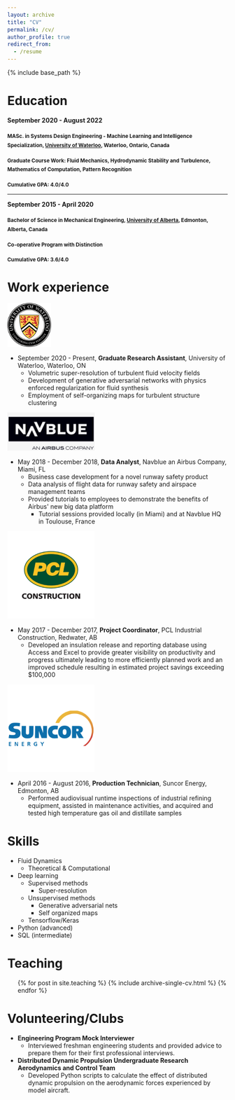 ```yaml
---
layout: archive
title: "CV"
permalink: /cv/
author_profile: true
redirect_from:
  - /resume
---
```


{% include base_path %}

Education
======
**September 2020 - August 2022**

<sub> **MASc. in Systems Design Engineering - Machine Learning and Intelligence Specialization, [University of Waterloo](https://uwaterloo.ca/engineering/), Waterloo, Ontario, Canada** </sub>

<sub>**Graduate Course Work: Fluid Mechanics, Hydrodynamic Stability and Turbulence, Mathematics of Computation, Pattern Recognition**</sub>

<sub>**Cumulative GPA: 4.0/4.0**</sub>

----

**September 2015 - April 2020**

<sub>**Bachelor of Science in Mechanical Engineering, [University of Alberta](https://www.ualberta.ca/engineering/index.html), Edmonton, Alberta, Canada**</sub>

<sub>**Co-operative Program with Distinction**</sub>

<sub>**Cumulative GPA: 3.6/4.0**</sub>

Work experience
======
<img src="/images/uwaterloo.png" alt="drawing" width="100"/>

* September 2020 - Present, **Graduate Research Assistant**, University of Waterloo, Waterloo, ON
  * Volumetric super-resolution of turbulent fluid velocity fields
  * Development of generative adversarial networks with physics enforced regularization for fluid synthesis
  * Employment of self-organizing maps for turbulent structure clustering

<img src="/images/navblue.png" alt="drawing" width="200"/>

* May 2018 - December 2018, **Data Analyst**, Navblue an Airbus Company, Miami, FL
  * Business case development for a novel runway safety product
  * Data analysis of flight data for runway safety and airspace management teams
  * Provided tutorials to employees to demonstrate the benefits of Airbus' new big data platform
    * Tutorial sessions provided locally (in Miami) and at Navblue HQ in Toulouse, France 

<img src="/images/pcl.jpg" alt="drawing" width="200"/>

* May 2017 - December 2017, **Project Coordinator**, PCL Industrial Construction, Redwater, AB
  * Developed an insulation release and reporting database using Access and Excel to provide greater visibility on productivity and progress ultimately leading to more efficiently planned work and an improved schedule resulting in estimated project savings exceeding $100,000

<img src="/images/suncor.png" alt="drawing" width="200"/>

* April 2016 - August 2016, **Production Technician**, Suncor Energy, Edmonton, AB
  * Performed audiovisual runtime inspections of industrial refining equipment, assisted in maintenance activities, and acquired and tested high temperature gas oil and distillate samples

Skills
======
* Fluid Dynamics
  * Theoretical & Computational
* Deep learning
  * Supervised methods
    * Super-resolution
  * Unsupervised methods
    * Generative adversarial nets
    * Self organized maps 
  * Tensorflow/Keras
* Python (advanced)
* SQL (intermediate)

Teaching
======
  <ul>{% for post in site.teaching %}
    {% include archive-single-cv.html %}
  {% endfor %}</ul>
  
Volunteering/Clubs
======
* **Engineering Program Mock Interviewer**
  * Interviewed freshman engineering students and provided advice to prepare them for their first professional interviews.
* **Distributed Dynamic Propulsion Undergraduate Research Aerodynamics and Control Team**
  * Developed Python scripts to calculate the effect of distributed dynamic propulsion on the aerodynamic forces experienced by model aircraft.


